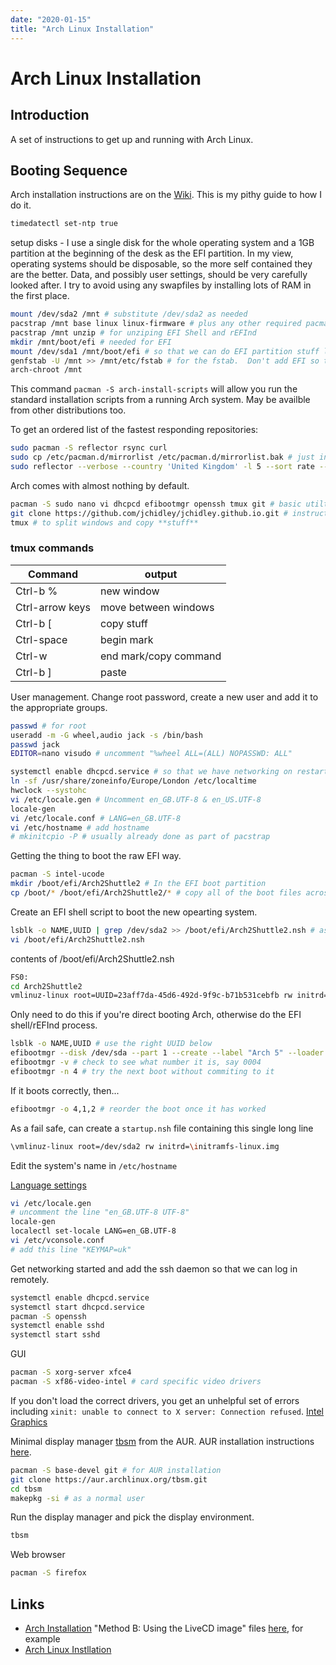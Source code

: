 ```yaml
---
date: "2020-01-15"
title: "Arch Linux Installation"
---
```


<!-- markdownlint-disable MD025 -->
# Arch Linux Installation
<!-- markdownlint-enable MD025 -->

## Introduction

A set of instructions to get up and running with Arch Linux.

## Booting Sequence

Arch installation instructions are on the [Wiki](https://wiki.archlinux.org/index.php/Installation_guide).  This is my pithy guide to how I do it.

````bash
timedatectl set-ntp true
````

setup disks - I use a single disk for the whole operating system and a 1GB partition at the beginning of the desk as the EFI partition.  In my view, operating systems should be disposable, so the more self contained they are the better.  Data, and  possibly user settings, should be very carefully looked after.  I try to avoid using any swapfiles by installing lots of RAM in the first place.

````bash
mount /dev/sda2 /mnt # substitute /dev/sda2 as needed
pacstrap /mnt base linux linux-firmware # plus any other required pacmages to get started
pacstrap /mnt unzip # for unziping EFI Shell and rEFInd
mkdir /mnt/boot/efi # needed for EFI
mount /dev/sda1 /mnt/boot/efi # so that we can do EFI partition stuff later
genfstab -U /mnt >> /mnt/etc/fstab # for the fstab.  Don't add EFI so that it's harder for the operating system to muck about with it
arch-chroot /mnt
````

This command ```pacman -S arch-install-scripts``` will allow you run the standard installation scripts from a running Arch system.  May be availble from other distributions too.

To get an ordered list of the fastest responding repositories:

````bash
sudo pacman -S reflector rsync curl
sudo cp /etc/pacman.d/mirrorlist /etc/pacman.d/mirrorlist.bak # just in case
sudo reflector --verbose --country 'United Kingdom' -l 5 --sort rate --save /etc/pacman.d/mirrorlist
````

Arch comes with almost nothing by default.

````bash
pacman -S sudo nano vi dhcpcd efibootmgr openssh tmux git # basic utilties
git clone https://github.com/jchidley/jchidley.github.io.git # instructions
tmux # to split windows and copy **stuff**
````

### tmux commands

Command | output
--- | ---
Ctrl-b % | new window
Ctrl-arrow keys | move between windows
Ctrl-b [ | copy stuff
Ctrl-space | begin mark
Ctrl-w | end mark/copy command
Ctrl-b ] | paste

User management.  Change root password, create a new user and add it to the appropriate groups.

````bash
passwd # for root
useradd -m -G wheel,audio jack -s /bin/bash
passwd jack
EDITOR=nano visudo # uncomment "%wheel ALL=(ALL) NOPASSWD: ALL"
````

````bash
systemctl enable dhcpcd.service # so that we have networking on restart
ln -sf /usr/share/zoneinfo/Europe/London /etc/localtime
hwclock --systohc
vi /etc/locale.gen # Uncomment en_GB.UTF-8 & en_US.UTF-8
locale-gen
vi /etc/locale.conf # LANG=en_GB.UTF-8
vi /etc/hostname # add hostname
# mkinitcpio -P # usually already done as part of pacstrap
````

Getting the thing to boot the raw EFI way.

````bash
pacman -S intel-ucode
mkdir /boot/efi/Arch2Shuttle2 # In the EFI boot partition
cp /boot/* /boot/efi/Arch2Shuttle2/* # copy all of the boot files across
````

Create an EFI shell script to boot the new opearting system.

````bash
lsblk -o NAME,UUID | grep /dev/sda2 >> /boot/efi/Arch2Shuttle2.nsh # assuming /dev/sda2 is operating system partition
vi /boot/efi/Arch2Shuttle2.nsh
````

contents of /boot/efi/Arch2Shuttle2.nsh

````bash
FS0:
cd Arch2Shuttle2
vmlinuz-linux root=UUID=23aff7da-45d6-492d-9f9c-b71b531cebfb rw initrd=/Arch2Shuttle2/intel-ucode.img initrd=/Arch2Shuttle2/initramfs-linux.img
````

Only need to do this if you're direct booting Arch, otherwise do the EFI shell/rEFInd process.

````bash
lsblk -o NAME,UUID # use the right UUID below
efibootmgr --disk /dev/sda --part 1 --create --label "Arch 5" --loader /Arch5/vmlinuz-linux --unicode 'root=UUID=23aff7da-45d6-492d-9f9c-b71b531cebfb rw initrd=/Arch5/intel-ucode.img initrd=/Arch5/initramfs-linux.img' --verbose
efibootmgr -v # check to see what number it is, say 0004
efibootmgr -n 4 # try the next boot without commiting to it
````

If it boots correctly, then...

````bash
efibootmgr -o 4,1,2 # reorder the boot once it has worked
````

As a fail safe, can create a ```startup.nsh``` file containing this single long line

````bash
\vmlinuz-linux root=/dev/sda2 rw initrd=\initramfs-linux.img
````

Edit the system's name in ```/etc/hostname```

[Language settings](https://wiki.archlinux.org/index.php/Localewif)

````bash
vi /etc/locale.gen
# uncomment the line "en_GB.UTF-8 UTF-8"
locale-gen
localectl set-locale LANG=en_GB.UTF-8
vi /etc/vconsole.conf
# add this line "KEYMAP=uk"
````

Get networking started and add the ssh daemon so that we can log in remotely.

````bash
systemctl enable dhcpcd.service
systemctl start dhcpcd.service
pacman -S openssh
systemctl enable sshd
systemctl start sshd
````

GUI

````bash
pacman -S xorg-server xfce4
pacman -S xf86-video-intel # card specific video drivers
````

If you don't load the correct drivers, you get an unhelpful set of errors including ```xinit: unable to connect to X server: Connection refused```.
[Intel Graphics](https://wiki.archlinux.org/index.php/intel_graphics)

Minimal display manager [tbsm](https://aur.archlinux.org/packages/tbsm/) from the AUR.  AUR installation instructions [here](https://wiki.archlinux.org/index.php/Arch_User_Repository).

````bash
pacman -S base-devel git # for AUR installation
git clone https://aur.archlinux.org/tbsm.git
cd tbsm
makepkg -si # as a normal user
````

Run the display manager and pick the display environment.

````bash
tbsm
````

Web browser

````bash
pacman -S firefox
````

## Links

* [Arch Installation](https://wiki.archlinux.org/index.php/Install_Arch_Linux_from_existing_Linux)
"Method B: Using the LiveCD image" files [here](https://mirror.bytemark.co.uk/archlinux/iso/2020.01.01/arch/x86_64/), for example
* [Arch Linux Instllation](https://wiki.archlinux.org/index.php/Installation_guide)
